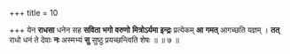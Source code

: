 +++
title = 10

+++
येन **राधसा** धनेन सह **सविता** **भगो** **वरुणो** **मित्रोऽर्यमा** **इन्द्रः** प्रत्येकम् **आ** **गमत्** आगच्छति यज्ञम् । **तत्** राधो धनं ते देवाः **नः** अस्मभ्यं **सु** सुष्ठु प्रयच्छन्त्विति शेषः ॥ ॥ ७ ॥
